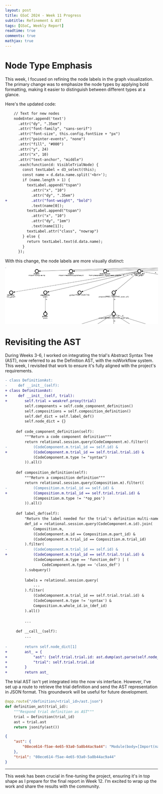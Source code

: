 ```yaml
---
layout: post
title: GSoC 2024 - Week 11 Progress
subtitle: Refinement & AST
tags: [GSoC, Weekly Report]
readtime: true
comments: true
mathjax: true
--- 
```


# Node Type Emphasis

This week, I focused on refining the node labels in the graph visualization. 
The primary change was to emphasize the node types by applying bold formatting, making it easier to distinguish between different types at a glance.

Here's the updated code:

```diff
    // Text for new nodes
    nodeEnter.append('text')
      .attr("dy", ".35em")
      .attr("font-family", "sans-serif")
      .attr("font-size", this.config.fontSize + "px")
      .attr("pointer-events", "none")
      .attr("fill", "#000")
      .attr("y", 24)
      .attr("x", 10)
      .attr("text-anchor", "middle")
      .each(function(d: VisibleTrialNode) {
        const textLabel = d3_select(this);
        const name = d.data.name.split('<br>');
        if (name.length > 1) {
          textLabel.append("tspan")
            .attr("x", "10")
            .attr("dy", ".35em")
+           .attr("font-weight", "bold")
            .text(name[0]);
          textLabel.append("tspan")
            .attr("x", "10")
            .attr("dy", "1em")
            .text(name[1]);
          textLabel.attr("class", "nowrap")
        } else {
          return textLabel.text(d.data.name);
        }
      });

```

With this change, the node labels are more visually distinct:

![Definition Graph with Bold Type](../assets/img/graph_node_bold-type.png "Definition Graph with Bold Type")

# Revisiting the AST

During Weeks 3-6, I worked on integrating the trial's Abstract Syntax Tree (AST), now referred to as the Definition AST, with the noWorkflow system. This week, I revisited that work to ensure it's fully aligned with the project's requirements.

```diff
- class DefinitionAst:
-     def __init__(self):
+ class DefinitionAst:
+     def __init__(self, trial):
+        self.trial = weakref.proxy(trial)
         self.components = self.code_component_definition()
         self.compositions = self.composition_definition()
         self.def_dict = self.label_def()
         self.node_dict = {}

     def code_component_definition(self):
         """Return a code component definition"""
         return relational.session.query(CodeComponent.m).filter((
-            (CodeComponent.m.trial_id == self.id) &
+            (CodeComponent.m.trial_id == self.trial.trial.id) &
             (CodeComponent.m.type != "syntax")
         )).all()

     def composition_definition(self):
         """Return a composition definition"""
         return relational.session.query(Composition.m).filter((
-            (Composition.m.trial_id == self.id) &
+            (Composition.m.trial_id == self.trial.trial.id) &
             (Composition.m.type != '*op_pos')
         )).all()

     def label_def(self):
         "Return the label needed for the trial's definition multi-name node."
         def_id = relational.session.query(CodeComponent.m.id).join(
             Composition.m,
             (CodeComponent.m.id == Composition.m.part_id) &
             (CodeComponent.m.trial_id == Composition.m.trial_id)
         ).filter(
-            (CodeComponent.m.trial_id == self.id) &
+            (CodeComponent.m.trial_id == self.trial.trial.id) &
             (CodeComponent.m.type == 'function_def') | (
                 CodeComponent.m.type == 'class_def')
         ).subquery()

         labels = relational.session.query(
             ...
         ).filter(
             (CodeComponent.m.trial_id == self.trial.trial.id) &
             (CodeComponent.m.type != 'syntax') &
             Composition.m.whole_id.in_(def_id)
         ).all()

         ...

     def __call__(self):
         ...    
   
-        return self.node_dict[1]
+        ast_ = {
+            "ast": {self.trial.trial.id: ast.dump(ast.parse(self.node_dict[1]))},
+            "trial": self.trial.trial.id
+        }
+        return ast_
```

The trial AST isn't yet integrated into the now vis interface. However, I've set up a route to retrieve the trial definition and send the AST representation in JSON format. This groundwork will be useful for future development.

```python
@app.route("/definition/<trial_id>/ast.json")
def definition_ast(trial_id):
    """Respond trial definition as AST"""
    trial = Definition(trial_id)
    ast = trial.ast
    return jsonify(ast())
```

```json
{
    "ast": {
        "08ece614-f5ae-4e65-93a0-5a8b44ac9a44": "Module(body=[Import(names=[alias(name='numpy', asname='np')]), Import(names=[alias(name='matplotlib.pyplot', asname='plt')]), ImportFrom(module='precipitation', names=[alias(name='read'), alias(name='prepare')], level=0), FunctionDef(name='bar_graph', args=arguments(posonlyargs=[], args=[arg(arg='years')], kwonlyargs=[], kw_defaults=[], defaults=[]), body=[Global(names=['PREC', ' MONTHS']), Expr(value=Call(func=Name(id='prepare', ctx=Load()), args=[Name(id='PREC', ctx=Load()), Name(id='MONTHS', ctx=Load()), Name(id='years', ctx=Load()), Name(id='plt', ctx=Load())], keywords=[])), Expr(value=Call(func=Attribute(value=Name(id='plt', ctx=Load()), attr='savefig', ctx=Load()), args=[Constant(value='\"out.png\"')], keywords=[]))], decorator_list=[], type_params=[]), Assign(targets=[Name(id='MONTHS', ctx=Load())], value=BinOp(left=Call(func=Attribute(value=Name(id='np', ctx=Load()), attr='arange', ctx=Load()), args=[Constant(value='12')], keywords=[]), op=Add(), right=Constant(value='1'))), Assign(targets=[Tuple(elts=[Name(id='d13', ctx=Load()), Name(id='d14', ctx=Load())], ctx=Load())], value=Tuple(elts=[Call(func=Name(id='read', ctx=Load()), args=[Constant(value=\"'p13.dat'\")], keywords=[]), Call(func=Name(id='read', ctx=Load()), args=[Constant(value=\"'p14.dat'\")], keywords=[])], ctx=Load())), Assign(targets=[Name(id='PREC', ctx=Load()), Tuple(elts=[Name(id='prec13', ctx=Load()), Name(id='prec14', ctx=Load())], ctx=Load())], value=Tuple(elts=[List(elts=[], ctx=Load()), List(elts=[], ctx=Load())], ctx=Load())), For(target=Name(id='i', ctx=Load()), iter=Name(id='MONTHS', ctx=Load()), body=[Expr(value=Call(func=Attribute(value=Name(id='prec13', ctx=Load()), attr='append', ctx=Load()), args=[Call(func=Name(id='sum', ctx=Load()), args=[Subscript(value=Name(id='d13', ctx=Load()), slice=Name(id='i', ctx=Load()), ctx=Load())], keywords=[])], keywords=[])), Expr(value=Call(func=Attribute(value=Name(id='prec14', ctx=Load()), attr='append', ctx=Load()), args=[Call(func=Name(id='sum', ctx=Load()), args=[Subscript(value=Name(id='d14', ctx=Load()), slice=Name(id='i', ctx=Load()), ctx=Load())], keywords=[])], keywords=[]))], orelse=[]), Expr(value=Call(func=Name(id='bar_graph', ctx=Load()), args=[List(elts=[Constant(value=\"'2013'\"), Constant(value=\"'2014'\")], ctx=Load())], keywords=[]))], type_ignores=[])"
    },
    "trial": "08ece614-f5ae-4e65-93a0-5a8b44ac9a44"
}
```

---

This week has been crucial in fine-tuning the project, ensuring it's in top shape as I prepare for the final report in Week 12. I’m excited to wrap up the work and share the results with the community.
